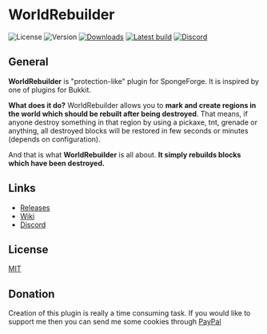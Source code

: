 # WorldRebuilder

![License](https://img.shields.io/github/license/aquerr/worldrebuilder.svg?label=License)
![Version](https://img.shields.io/github/release/aquerr/worldrebuilder.svg?label=Version)
[![Downloads](https://img.shields.io/github/downloads/aquerr/worldrebuilder/total.svg?label=Total%20Downloads)](https://github.com/Aquerr/EagleFactions/releases)
[![Latest build](https://img.shields.io/jenkins/build?jobUrl=https%3A%2F%2Fjenkins.bartlomiejstepien.pl%2Fjob%2FWorldRebuilder-dev-build%2F&label=Latest%20build)](https://jenkins.bartlomiejstepien.pl/job/WorldRebuilder-dev-build/)
[![Discord](https://img.shields.io/discord/447076657698963466.svg?color=blue&label=Discord&logo=Discord&logoColor=white)](https://discord.gg/Zg3rWta)

## General

**WorldRebuilder** is "protection-like" plugin for SpongeForge. It is inspired by one of plugins for Bukkit.

**What does it do?** WorldRebuilder allows you to **mark and create regions in the world which should be rebuilt after being destroyed**. 
That means, if anyone destroy something in that region by using a pickaxe, tnt, grenade or anything, all destroyed blocks will be restored in few seconds or minutes (depends on configuration). 

And that is what **WorldRebuilder** is all about. **It simply rebuilds blocks which have been destroyed.**

## Links

* [Releases](https://github.com/Aquerr/WorldRebuilder/releases)
* [Wiki](https://github.com/Aquerr/WorldRebuilder/wiki)
* [Discord](https://discord.gg/Zg3rWta)

## License

[MIT](https://github.com/Aquerr/WorldRebuilder/blob/master/LICENSE)

## Donation

Creation of this plugin is really a time consuming task. If you would like to support me then you can send me some cookies through [PayPal](https://www.paypal.me/aquerr)